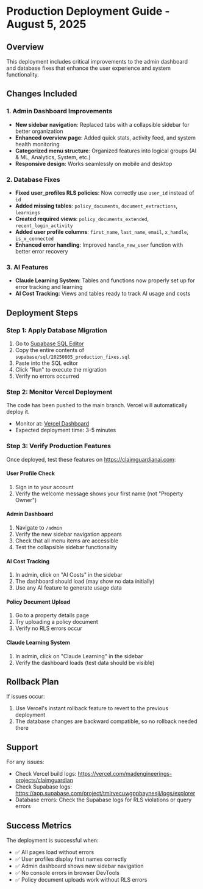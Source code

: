 # Production Deployment Guide - August 5, 2025

## Overview

This deployment includes critical improvements to the admin dashboard and database fixes that enhance the user experience and system functionality.

## Changes Included

### 1. Admin Dashboard Improvements

- **New sidebar navigation**: Replaced tabs with a collapsible sidebar for better organization
- **Enhanced overview page**: Added quick stats, activity feed, and system health monitoring
- **Categorized menu structure**: Organized features into logical groups (AI & ML, Analytics, System, etc.)
- **Responsive design**: Works seamlessly on mobile and desktop

### 2. Database Fixes

- **Fixed user_profiles RLS policies**: Now correctly use `user_id` instead of `id`
- **Added missing tables**: `policy_documents`, `document_extractions`, `learnings`
- **Created required views**: `policy_documents_extended`, `recent_login_activity`
- **Added user profile columns**: `first_name`, `last_name`, `email`, `x_handle`, `is_x_connected`
- **Enhanced error handling**: Improved `handle_new_user` function with better error recovery

### 3. AI Features

- **Claude Learning System**: Tables and functions now properly set up for error tracking and learning
- **AI Cost Tracking**: Views and tables ready to track AI usage and costs

## Deployment Steps

### Step 1: Apply Database Migration

1. Go to [Supabase SQL Editor](https://app.supabase.com/project/tmlrvecuwgppbaynesji/sql/new)
2. Copy the entire contents of `supabase/sql/20250805_production_fixes.sql`
3. Paste into the SQL editor
4. Click "Run" to execute the migration
5. Verify no errors occurred

### Step 2: Monitor Vercel Deployment

The code has been pushed to the main branch. Vercel will automatically deploy it.

- Monitor at: [Vercel Dashboard](https://vercel.com/madengineerings-projects/claimguardian)
- Expected deployment time: 3-5 minutes

### Step 3: Verify Production Features

Once deployed, test these features on https://claimguardianai.com:

#### User Profile Check

1. Sign in to your account
2. Verify the welcome message shows your first name (not "Property Owner")

#### Admin Dashboard

1. Navigate to `/admin`
2. Verify the new sidebar navigation appears
3. Check that all menu items are accessible
4. Test the collapsible sidebar functionality

#### AI Cost Tracking

1. In admin, click on "AI Costs" in the sidebar
2. The dashboard should load (may show no data initially)
3. Use any AI feature to generate usage data

#### Policy Document Upload

1. Go to a property details page
2. Try uploading a policy document
3. Verify no RLS errors occur

#### Claude Learning System

1. In admin, click on "Claude Learning" in the sidebar
2. Verify the dashboard loads (test data should be visible)

## Rollback Plan

If issues occur:

1. Use Vercel's instant rollback feature to revert to the previous deployment
2. The database changes are backward compatible, so no rollback needed there

## Support

For any issues:

- Check Vercel build logs: https://vercel.com/madengineerings-projects/claimguardian
- Check Supabase logs: https://app.supabase.com/project/tmlrvecuwgppbaynesji/logs/explorer
- Database errors: Check the Supabase logs for RLS violations or query errors

## Success Metrics

The deployment is successful when:

- ✅ All pages load without errors
- ✅ User profiles display first names correctly
- ✅ Admin dashboard shows new sidebar navigation
- ✅ No console errors in browser DevTools
- ✅ Policy document uploads work without RLS errors
